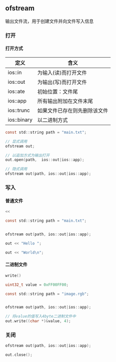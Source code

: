 <!--
 * @Description: 
 * @Version: 1.0
 * @Author: DaLao
 * @Email: dalao_li@163.com
 * @Date: 2022-08-22 23:06:24
 * @LastEditors: DaLao
 * @LastEditTime: 2022-08-29 21:41:19
-->

## ofstream

输出文件流，用于创建文件并向文件写入信息


### 打开


#### 打开方式

| 定义        | 含义                         |
| ----------- | ---------------------------- |
| ios::in     | 为输入(读)而打开文件         |
| ios::out    | 为输出(写)而打开文件         |
| ios::ate    | 初始位置：文件尾             |
| ios::app    | 所有输出附加在文件末尾       |
| ios::trunc  | 如果文件已存在则先删除该文件 |
| ios::binary | 以二进制方式                 |

```c
const std::string path = "main.txt";

// 显式调用
ofstream out;

// 以追加方式为输出打开
out.open(path,  ios::out|ios::app);

// 隐式调用
ofstream out(path, ios::out|ios::app);
```


### 写入


#### 普通文件

```c
<<
```

```c
const std::string path = "main.txt";


ofstream out(path, ios::out|ios::app);

out << "Hello ";

out << "World\n";
```

#### 二进制文件

```c
write()
```

```c
uint32_t value = 0xFF00FF00;

const std::string path = "image.rgb";


ofstream out(path, ios::out|ios::app);

// 将value的值写入4byte二进制文件中
out.write((char *)&value, 4);
```


### 关闭

```c
ofstream out(path, ios::out|ios::app);

out.close();
```
